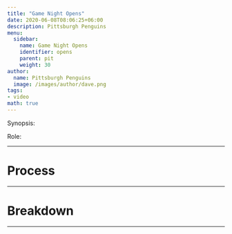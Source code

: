 ```yaml
---
title: "Game Night Opens"
date: 2020-06-08T08:06:25+06:00
description: Pittsburgh Penguins
menu:
  sidebar:
    name: Game Night Opens
    identifier: opens
    parent: pit
    weight: 30
author:
  name: Pittsburgh Penguins
  image: /images/author/dave.png
tags:
- video
math: true
---
```


Synopsis: 

Role:

---
# Process

---

# Breakdown


---